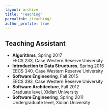 ```yaml
---
layout: archive
title: "Teaching"
permalink: /teaching/
author_profile: true
---    
```



## Teaching Assistant

+ **Algorithms**, Spring 2017   
    EECS 233, Case Western Reserve University 
+ **Introduction to Data Structures**, Spring 2016     
    EECS 340, Case Western Reserve University 
+ **Software Engineering**, Fall 2015    
    EECS 393, Case Western Reserve University 
+ **Software Architecture**, Fall 2012    
    Graduate level, Xidian University 
+ **Software Engineering**, Spring 2011    
    Undergraduate level, Xidian University 

